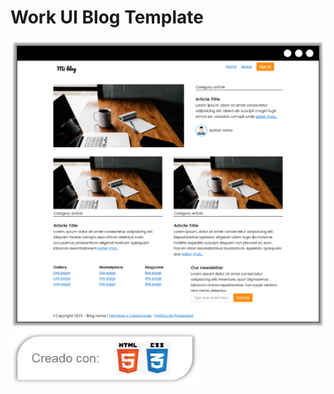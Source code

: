 # Work UI Blog Template
![Imagen de proyecto](screenshot-ui-blog.png)
<img src="tech-tag.png" width="60%">